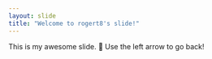 ```yaml
---
layout: slide
title: "Welcome to rogert8's slide!"
---
```

This is my awesome slide. :tada: 
Use the left arrow to go back!
